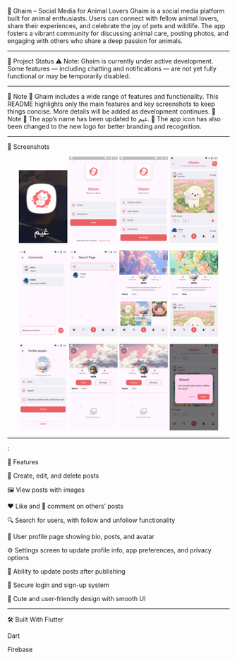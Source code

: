🐾 Ghaim – Social Media for Animal Lovers
Ghaim is a social media platform built for animal enthusiasts. Users can connect with fellow animal lovers, share their experiences, and celebrate the joy of pets and wildlife. The app fosters a vibrant community for discussing animal care, posting photos, and engaging with others who share a deep passion for animals.
____________
🚧 Project Status
⚠️ Note: Ghaim is currently under active development.
Some features — including chatting and notifications — are not yet fully functional or may be temporarily disabled.
____________
📌 Note
🔧 Ghaim includes a wide range of features and functionality.
This README highlights only the main features and key screenshots to keep things concise.
More details will be added as development continues.
📝 Note
📛 The app’s name has been updated to غيم.
🔆 The app icon has also been changed to the new logo for better branding and recognition.


____________
📸 Screenshots
<p align="center">
  <img src="social media screens/12.png" width="110" alt="Screenshot 12" />
  <img src="social media screens/1.png" width="110" alt="Screenshot 1" />
  <img src="social media screens/2.png" width="110" alt="Screenshot 2" />
  <img src="social media screens/3.png" width="110" alt="Screenshot 3" />
</p>
<p align="center">
  <img src="social media screens/4.png" width="110" alt="Screenshot 4" />
  <img src="social media screens/5.png" width="110" alt="Screenshot 5" />
  <img src="social media screens/6.png" width="110" alt="Screenshot 6" />
  <img src="social media screens/7.png" width="110" alt="Screenshot 7" />
</p>
<p align="center">
  <img src="social media screens/8.png" width="110" alt="Screenshot 8" />
  <img src="social media screens/9.png" width="110" alt="Screenshot 9" />
  <img src="social media screens/10.png" width="110" alt="Screenshot 10" />
  <img src="social media screens/11.png" width="110" alt="Screenshot 11" />
</p>


____________
:

🌟 Features

📝 Create, edit, and delete posts

🖼️ View posts with images

❤️ Like and 💬 comment on others’ posts

🔍 Search for users, with follow and unfollow functionality

👤 User profile page showing bio, posts, and avatar

⚙️ Settings screen to update profile info, app preferences, and privacy options

🔄 Ability to update posts after publishing

🔐 Secure login and sign-up system

🎨 Cute and user-friendly design with smooth UI

__________________

🛠️ Built With
Flutter

Dart

Firebase
